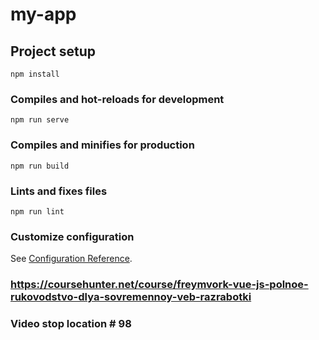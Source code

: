 # my-app

## Project setup
```
npm install
```

### Compiles and hot-reloads for development
```
npm run serve
```

### Compiles and minifies for production
```
npm run build
```

### Lints and fixes files
```
npm run lint
```

### Customize configuration
See [Configuration Reference](https://cli.vuejs.org/config/).

### https://coursehunter.net/course/freymvork-vue-js-polnoe-rukovodstvo-dlya-sovremennoy-veb-razrabotki
### Video stop location # 98